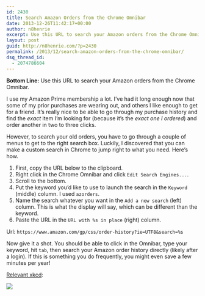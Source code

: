 ```yaml
---
id: 2430
title: Search Amazon Orders from the Chrome Omnibar
date: 2013-12-26T11:42:17+00:00
author: n8henrie
excerpt: Use this URL to search your Amazon orders from the Chrome Omnibar.
layout: post
guid: http://n8henrie.com/?p=2430
permalink: /2013/12/search-amazon-orders-from-the-chrome-omnibar/
dsq_thread_id:
  - 2074786604
---
```

**Bottom Line:** Use this URL to search your Amazon orders from the Chrome Omnibar.<!--more-->

I use my Amazon Prime membership a lot. I&#8217;ve had it long enough now that some of my prior purchases are wearing out, and others I like enough to get for a friend. It&#8217;s really nice to be able to go through my purchase history and find the _exact_ item I&#8217;m looking for (because it&#8217;s the _exact one I ordered_) and order another in two to three clicks.

However, to search your old orders, you have to go through a couple of menus to get to the right search box. Luckily, I discovered that you can make a custom search in Chrome to jump right to what you need. Here&#8217;s how.

  1. First, copy the URL below to the clipboard.
  2. Right click in the Chrome Omnibar and click `Edit Search Engines...`.
  3. Scroll to the bottom.
  4. Put the keyword you&#8217;d like to use to launch the search in the `Keyword` (middle) column. I used `azorders`.
  5. Name the search whatever you want in the `Add a new search` (left) column. This is what the display will say, which can be different than the keyword.
  6. Paste the URL in the `URL with %s in place` (right) column.

Url: `https://www.amazon.com/gp/css/order-history?ie=UTF8&search=%s`

Now give it a shot. You should be able to click in the Omnibar, type your keyword, hit `tab`, then search your Amazon order history directly (likely after a login). If this is something you do frequently, you might even save a few minutes per year!

<a href="http://xkcd.com/1205/" target="_blank">Relevant xkcd</a>: 


![](http://n8henrie.com/uploads/2013/12/is_it_worth_the_time7.png)